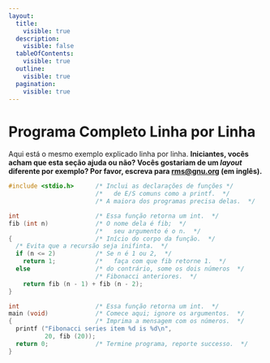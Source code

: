 ```yaml
---
layout:
  title:
    visible: true
  description:
    visible: false
  tableOfContents:
    visible: true
  outline:
    visible: true
  pagination:
    visible: true
---
```


# Programa Completo Linha por Linha

Aqui está o mesmo exemplo explicado linha por linha. **Iniciantes, vocês acham que esta seção ajuda ou não? Vocês gostariam de um **_**layout**_** diferente por exemplo? Por favor, escreva para rms@gnu.org (em inglês).**

```c
#include <stdio.h>      /* Inclui as declarações de funções */
                        /*   de E/S comuns como a printf.  */
                        /* A maiora dos programas precisa delas.  */

int                     /* Essa função retorna um int.  */
fib (int n)             /* O nome dela é fib;  */
                        /*   seu argumento é o n.  */
{                       /* Início do corpo da função.  */
  /* Evita que a recursão seja inifinta.  */
  if (n <= 2)           /* Se n é 1 ou 2,  */
    return 1;           /*   faça com que fib retorne 1.  */
  else                  /* do contrário, some os dois números  */
                        /* Fibonacci anteriores.  */
    return fib (n - 1) + fib (n - 2);
}

int                     /* Essa função retorna um int.  */
main (void)             /* Comece aqui; ignore os argumentos.  */
{                       /* Imprima a mensagem com os números.  */
  printf ("Fibonacci series item %d is %d\n",
          20, fib (20));
  return 0;             /* Termine programa, reporte successo.  */
}
```
